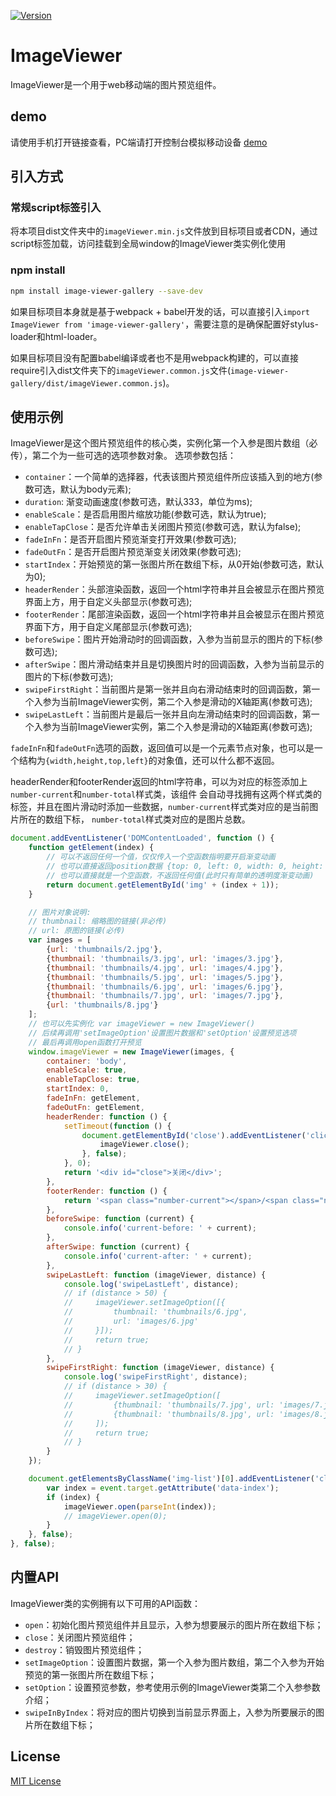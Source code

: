 <a href="https://www.npmjs.com/package/image-viewer-gallery"><img src="https://img.shields.io/npm/v/image-viewer-gallery.svg" alt="Version"></a>

# ImageViewer
ImageViewer是一个用于web移动端的图片预览组件。

## demo
请使用手机打开链接查看，PC端请打开控制台模拟移动设备
[demo](http://freeui.org/imageViewer2/)

## 引入方式
### 常规script标签引入
将本项目dist文件夹中的`imageViewer.min.js`文件放到目标项目或者CDN，通过script标签加载，访问挂载到全局window的ImageViewer类实例化使用
### npm install
``` bash
npm install image-viewer-gallery --save-dev
```
如果目标项目本身就是基于webpack + babel开发的话，可以直接引入`import ImageViewer from 'image-viewer-gallery'`，需要注意的是确保配置好stylus-loader和html-loader。

如果目标项目没有配置babel编译或者也不是用webpack构建的，可以直接require引入dist文件夹下的`imageViewer.common.js`文件(`image-viewer-gallery/dist/imageViewer.common.js`)。

## 使用示例
ImageViewer是这个图片预览组件的核心类，实例化第一个入参是图片数组（必传），第二个为一些可选的选项参数对象。
选项参数包括：
- `container`：一个简单的选择器，代表该图片预览组件所应该插入到的地方(参数可选，默认为body元素);
- `duration`: 渐变动画速度(参数可选，默认333，单位为ms);
- `enableScale`：是否启用图片缩放功能(参数可选，默认为true);
- `enableTapClose`：是否允许单击关闭图片预览(参数可选，默认为false);
- `fadeInFn`：是否开启图片预览渐变打开效果(参数可选);
- `fadeOutFn`：是否开启图片预览渐变关闭效果(参数可选);
- `startIndex`：开始预览的第一张图片所在数组下标，从0开始(参数可选，默认为0);
- `headerRender`：头部渲染函数，返回一个html字符串并且会被显示在图片预览界面上方，用于自定义头部显示(参数可选);
- `footerRender`：尾部渲染函数，返回一个html字符串并且会被显示在图片预览界面下方，用于自定义尾部显示(参数可选);
- `beforeSwipe`：图片开始滑动时的回调函数，入参为当前显示的图片的下标(参数可选);
- `afterSwipe`：图片滑动结束并且是切换图片时的回调函数，入参为当前显示的图片的下标(参数可选);
- `swipeFirstRight`：当前图片是第一张并且向右滑动结束时的回调函数，第一个入参为当前ImageViewer实例，第二个入参是滑动的X轴距离(参数可选);
- `swipeLastLeft`：当前图片是最后一张并且向左滑动结束时的回调函数，第一个入参为当前ImageViewer实例，第二个入参是滑动的X轴距离(参数可选);

`fadeInFn`和`fadeOutFn`选项的函数，返回值可以是一个元素节点对象，也可以是一个结构为`{width,height,top,left}`的对象值，还可以什么都不返回。

headerRender和footerRender返回的html字符串，可以为对应的标签添加上`number-current`和`number-total`样式类，该组件
会自动寻找拥有这两个样式类的标签，并且在图片滑动时添加一些数据，`number-current`样式类对应的是当前图片所在的数组下标，
`number-total`样式类对应的是图片总数。
```javascript
document.addEventListener('DOMContentLoaded', function () {
    function getElement(index) {
        // 可以不返回任何一个值，仅仅传入一个空函数指明要开启渐变动画
        // 也可以直接返回position数据 {top: 0, left: 0, width: 0, height: 0}
        // 也可以直接就是一个空函数，不返回任何值(此时只有简单的透明度渐变动画)
        return document.getElementById('img' + (index + 1));
    }

    // 图片对象说明:
    // thumbnail: 缩略图的链接(非必传)
    // url: 原图的链接(必传)
    var images = [
        {url: 'thumbnails/2.jpg'},
        {thumbnail: 'thumbnails/3.jpg', url: 'images/3.jpg'},
        {thumbnail: 'thumbnails/4.jpg', url: 'images/4.jpg'},
        {thumbnail: 'thumbnails/5.jpg', url: 'images/5.jpg'},
        {thumbnail: 'thumbnails/6.jpg', url: 'images/6.jpg'},
        {thumbnail: 'thumbnails/7.jpg', url: 'images/7.jpg'},
        {url: 'thumbnails/8.jpg'}
    ];
    // 也可以先实例化 var imageViewer = new ImageViewer()
    // 后续再调用'setImageOption'设置图片数据和'setOption'设置预览选项
    // 最后再调用open函数打开预览
    window.imageViewer = new ImageViewer(images, {
        container: 'body',
        enableScale: true,
        enableTapClose: true,
        startIndex: 0,
        fadeInFn: getElement,
        fadeOutFn: getElement,
        headerRender: function () {
            setTimeout(function () {
                document.getElementById('close').addEventListener('click', function () {
                    imageViewer.close();
                }, false);
            }, 0);
            return '<div id="close">关闭</div>';
        },
        footerRender: function () {
            return '<span class="number-current"></span>/<span class="number-total"></span>';
        },
        beforeSwipe: function (current) {
            console.info('current-before: ' + current);
        },
        afterSwipe: function (current) {
            console.info('current-after: ' + current);
        },
        swipeLastLeft: function (imageViewer, distance) {
            console.log('swipeLastLeft', distance);
            // if (distance > 50) {
            //     imageViewer.setImageOption([{
            //         thumbnail: 'thumbnails/6.jpg',
            //         url: 'images/6.jpg'
            //     }]);
            //     return true;
            // }
        },
        swipeFirstRight: function (imageViewer, distance) {
            console.log('swipeFirstRight', distance);
            // if (distance > 30) {
            //     imageViewer.setImageOption([
            //         {thumbnail: 'thumbnails/7.jpg', url: 'images/7.jpg'},
            //         {thumbnail: 'thumbnails/8.jpg', url: 'images/8.jpg'}
            //     ]);
            //     return true;
            // }
        }
    });

    document.getElementsByClassName('img-list')[0].addEventListener('click', function (event) {
        var index = event.target.getAttribute('data-index');
        if (index) {
            imageViewer.open(parseInt(index));
            // imageViewer.open(0);
        }
    }, false);
}, false);
```

## 内置API
ImageViewer类的实例拥有以下可用的API函数：
- `open`：初始化图片预览组件并且显示，入参为想要展示的图片所在数组下标；
- `close`：关闭图片预览组件；
- `destroy`：销毁图片预览组件；
- `setImageOption`：设置图片数据，第一个入参为图片数组，第二个入参为开始预览的第一张图片所在数组下标；
- `setOption`：设置预览参数，参考使用示例的ImageViewer类第二个入参参数介绍；
- `swipeInByIndex`：将对应的图片切换到当前显示界面上，入参为所要展示的图片所在数组下标；

## License

[MIT License](https://github.com/KyLeoHC/ImageViewer/blob/master/LICENSE)